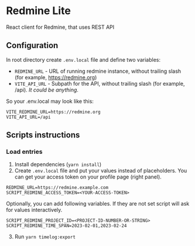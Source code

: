 # Redmine Lite

React client for Redmine, that uses REST API

## Configuration

In root directory create `.env.local` file and define two variables:

- `REDMINE_URL` - URL of running redmine instance, without trailing slash (for example, <https://redmine.org>)
- `VITE_API_URL` - Subpath for the API, without trailing slash (for example, /api). _It could be anything_.

So your .env.local may look like this:

```
VITE_REDMINE_URL=https://redmine.org
VITE_API_URL=/api
```

## Scripts instructions

### Load entries

1. Install dependencies (`yarn install`)
2. Create `.env.local` file and put your values instead of placeholders. You can get your access token on your profile page (right panel).

```
REDMINE_URL=https://redmine.example.com
SCRIPT_REDMINE_ACCESS_TOKEN=<YOUR-ACCESS-TOKEN>
```

Optionally, you can add following variables. If they are not set script will ask for values interactively.

```
SCRIPT_REDMINE_PROJECT_ID=<PROJECT-ID-NUMBER-OR-STRING>
SCRIPT_REDMINE_TIME_SPAN=2023-02-01,2023-02-24
```

3. Run `yarn timelog:export`
